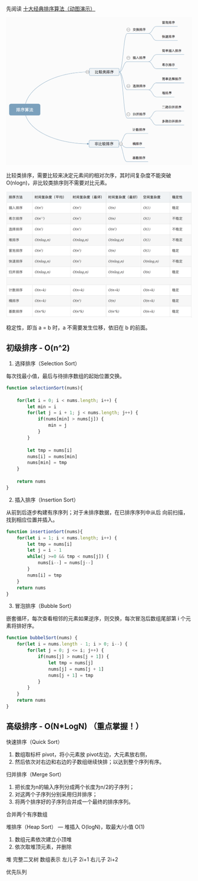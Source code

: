 
先阅读 [十大经典排序算法（动图演示）](https://www.cnblogs.com/onepixel/p/7674659.html)

![图 1](images/d5451ccacea32103226663f2abc091cf9f8e05439900edc97a2fe2c2d63158b6.png)  

比较类排序，需要比较来决定元素间的相对次序，其时间复杂度不能突破O(nlogn)，非比较类排序则不需要对比元素。

![图 2](images/8be8cb350a5915c60ef8ffd52ff5495a7e513bf7cffb8143cce961bb323cb3b7.png)  

稳定性，即当 a = b 时，a 不需要发生位移，依旧在 b 的前面。

## 初级排序 - O(n^2)

1. 选择排序（Selection Sort）
   
每次找最小值，最后与待排序数组的起始位置交换。

```js
function selectionSort(nums){

    for(let i = 0; i < nums.length; i++) {
        let min = i
        for(let j = i + 1; j < nums.length; j++) {
            if(nums[min] > nums[j]) {
                min = j
            }
        }

        let tmp = nums[i]
        nums[i] = nums[min]
        nums[min] = tmp
    }

    return nums
}
```

2. 插入排序（Insertion Sort）
   
从前到后逐步构建有序序列；对于未排序数据，在已排序序列中从后
向前扫描，找到相应位置并插入。

```js
function insertionSort(nums){
    for(let i = 1; i < nums.length; i++) {
        let tmp = nums[i]
        let j = i - 1
        while(j >=0 && tmp < nums[j]) {
            nums[i--] = nums[j--]
        }
        nums[i] = tmp
    }
    return nums
}
```

3. 冒泡排序（Bubble Sort）
   
嵌套循环，每次查看相邻的元素如果逆序，则交换，每次冒泡后数组尾部第 i 个元素将排好序。

```js
function bubbelSort(nums) {
    for(let i = nums.length - 1; i > 0; i--) {
        for(let j = 0; j <= i; j++) {
            if(nums[j] > nums[j + 1]) {
                let tmp = nums[j]
                nums[j] = nums[j + 1]
                nums[j + 1] = tmp
            }
        }
    }
    return nums
}
```

## 高级排序 - O(N*LogN) （重点掌握！）

快速排序（Quick Sort）

1. 数组取标杆 pivot，将小元素放 pivot左边，大元素放右侧，
2. 然后依次对右边和右边的子数组继续快排；以达到整个序列有序。

归并排序（Merge Sort）

1. 把长度为n的输入序列分成两个长度为n/2的子序列；
2. 对这两个子序列分别采用归并排序；
3. 将两个排序好的子序列合并成一个最终的排序序列。

合并两个有序数组

堆排序（Heap Sort） — 堆插入 O(logN)，取最大/小值 O(1)

1. 数组元素依次建立小顶堆
2. 依次取堆顶元素，并删除

堆 完整二叉树 数组表示 左儿子 2i+1 右儿子 2i+2

优先队列
